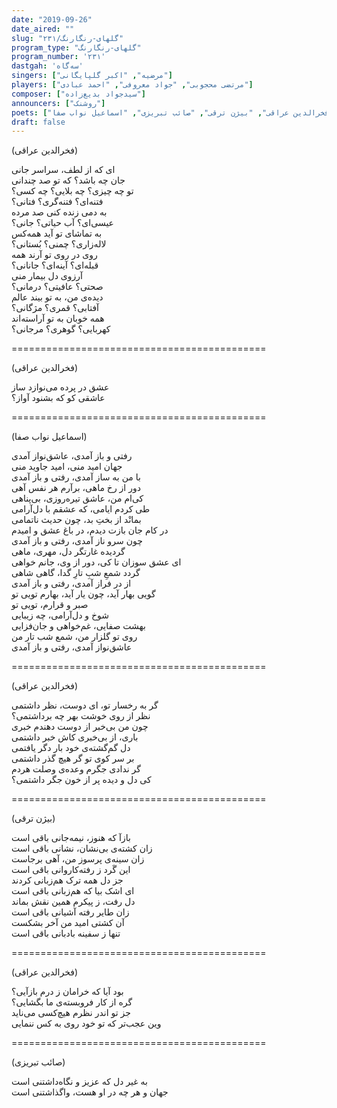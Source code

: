 ```yaml
---
date: "2019-09-26"
date_aired: ""
slug: "گلهای-رنگارنگ/۲۳۱"
program_type: "گلهای-رنگارنگ"
program_number: '۲۳۱'
dastgah: 'سه‌گاه'
singers: ["مرضیه", "اکبر گلپایگانی"]
players: ["مرتضی محجوبی", "جواد معروفی", "احمد عبادی"]
composer: ["سیدجواد بدیع‌زاده"]
announcers: ["روشنک"]
poets: ["فخرالدین عراقی", "بیژن ترقی", "صائب تبریزی", "اسماعیل نواب صفا"]
draft: false
---
```


(فخرالدین عراقی)  

ای که از لطف، سراسر جانی  
جان چه باشد؟ که تو صد چندانی  
تو چه چیزی؟ چه بلایی؟ چه کسی؟  
فتنه‌ای؟ فتنه‌گری؟ فتانی؟  
به دمی زنده کنی صد مرده  
عیسی‌ای؟ آب حیاتی؟ جانی؟  
به تماشای تو آید همه‌کس  
لاله‌زاری؟ چمنی؟ بُستانی؟  
روی در روی تو آرند همه  
قبله‌ای؟ آینه‌ای؟ جانانی؟  
آرزوی دل بیمار منی  
صحتی؟ عافیتی؟ درمانی؟  
دیده‌ی من، به تو بیند عالم  
آفتابی؟ قمری؟ مژگانی؟  
همه خوبان به تو آراسته‌اند  
کهربایی؟ گوهری؟ مرجانی؟  

============================================  

(فخرالدین عراقی)  

عشق در پرده می‌نوازد ساز  
عاشقی کو که بشنود آواز؟  

============================================  

(اسماعیل نواب صفا)  

رفتی و باز آمدی، عاشق‌نواز آمدی  
جهان امید منی، امید جاوید منی  
با من به ساز آمدی، رفتی و باز آمدی  
دور از رخ ماهی، برآرم هر نفس آهی  
کی‌ام من، عاشق تیره‌روزی، بی‌پناهی  
طی کردم ایامی، که عشقم با دل‌آرامی  
بمانْد از بختِ بد، چون حدیث ناتمامی  
در کام جان بازت دیدم، در باغ عشق و امیدم  
چون سرو ناز آمدی، رفتی و باز آمدی  
گردیده غارتگر دل، مهری، ماهی  
ای عشق سوزان تا کی، دور از وی، جانم خواهی  
گردد شمعِ شبِ تارِ گدا، گاهی شاهی  
از در فراز آمدی، رفتی و باز آمدی  
گویی بهار آید، چون یار آید، بهارم تویی تو  
صبر و قرارم، تویی تو  
شوخ و دل‌آرامی، چه زیبایی  
بهشت صفایی، غم‌خواهی و جان‌فزایی  
روی تو گلزار من، شمع شب تار من  
عاشق‌نواز آمدی، رفتی و باز آمدی  

============================================  

(فخرالدین عراقی)  

گر به رخسار تو، ای دوست، نظر داشتمی  
نظر از روی خوشت بهر چه برداشتمی؟  
چون من بی‌خبر از دوست دهندم خبری  
باری، از بی‌خبری کاش خبر داشتمی  
دل گم‌گشته‌ی خود بار دگر یافتمی  
بر سر کوی تو گر هیچ گذر داشتمی  
گر ندادی جگرم وعده‌ی وصلت هردم  
کی دل و دیده پر از خون جگر داشتمی؟  

============================================  

(بیژن ترقی)  

بازآ که هنوز، نیمه‌جانی باقی است  
زان کشته‌ی بی‌نشان، نشانی باقی است  
زان سینه‌ی پرسوز من، آهی برجاست  
این گَرد ز رفته‌کاروانی باقی است  
جز دل همه ترک هم‌زبانی کردند  
ای اشک بیا که هم‌زبانی باقی است  
دل رفت، ز پیکرم همین نقش بماند  
زان طایر رفته آشیانی باقی است  
آن کشتی امید من آخر بشکست  
تنها ز سفینه بادبانی باقی است  

============================================  

(فخرالدین عراقی)  

بود آیا که خرامان ز درم بازآیی؟  
گره از کار فروبسته‌ی ما بگشایی؟  
جز تو اندر نظرم هیچ‌کسی می‌ناید  
وین عجب‌تر که تو خود روی به کس ننمایی  

============================================  

(صائب تبریزی)  

به غیر دل که عزیز و نگاه‌داشتنی است  
جهان و هر چه در او هست، واگذاشتنی است  
